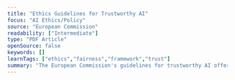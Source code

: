 ```yaml
---
title: "Ethics Guidelines for Trustworthy AI"
focus: "AI Ethics/Policy"
source: "European Commission"
readability: ["Intermediate"]
type: "PDF Article"
openSource: false
keywords: []
learnTags: ["ethics","fairness","framework","trust"]
summary: "The European Commission's guidelines for trustworthy AI offers a framework for fostering ethical and robust AI. "
---
```


